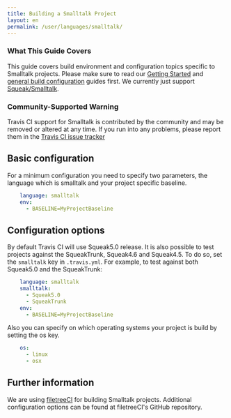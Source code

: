 ```yaml
---
title: Building a Smalltalk Project
layout: en
permalink: /user/languages/smalltalk/
---
```


### What This Guide Covers

This guide covers build environment and configuration topics specific to Smalltalk
projects. Please make sure to read our
[Getting Started](/user/getting-started/) and
[general build configuration](/user/customizing-the-build/) guides first.
We currently just support [Squeak/Smalltalk](http://squeak.org/).

### Community-Supported Warning

Travis CI support for Smalltalk is contributed by the community and may be removed or
altered at any time. If you run into any problems, please report them in the
[Travis CI issue tracker](https://github.com/travis-ci/travis-ci/issues/new?labels=community:crystal)

## Basic configuration

For a minimum configuration you need to specify two parameters, the language which is smalltalk
and your project specific baseline.

```yaml
    language: smalltalk
    env:
      - BASELINE=MyProjectBaseline
```

## Configuration options

By default Travis CI will use Squeak5.0 release. It is also possible
to test projects against the SqueakTrunk, Squeak4.6 and Squeak4.5. To do so, set the
`smalltalk` key in `.travis.yml`. For example, to test against both Squeak5.0 and
the SqueakTrunk:

```yaml
    language: smalltalk
    smalltalk:
      - Squeak5.0
      - SqueakTrunk
    env:
      - BASELINE=MyProjectBaseline
```

Also you can specify on which operating systems your project is build
by setting the os key.

```yaml
    os:
      - linux
      - osx
```

## Further information

We are using [filetreeCI](https://github.com/hpi-swa/filetreeCI) for building Smalltalk projects.
Additional configuration options can be found at filetreeCI's GitHub repository.
